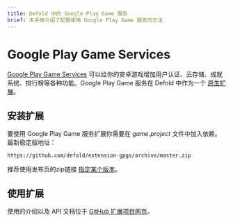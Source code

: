```yaml
---
title: Defold 中的 Google Play Game 服务
brief: 本手册介绍了配置使用 Google Play Game 服务的方法
---
```


# Google Play Game Services

[Google Play Game Services](https://developers.google.com/games/services) 可以给你的安卓游戏增加用户认证、云存储、成就系统、排行榜等各种功能。Google Play Game 服务在 Defold 中作为一个 [原生扩展](/manuals/extensions/)。

## 安装扩展

要使用 Google Play Game 服务扩展你需要在 *game.project* 文件中加入依赖。最新稳定版地址：
```
https://github.com/defold/extension-gpgs/archive/master.zip
```

推荐使用发布页的zip链接 [指定某个版本](https://github.com/defold/extension-gpgs/releases)。

## 使用扩展

使用的介绍以及 API 文档位于 [GitHub 扩展项目网页](https://defold.github.io/extension-gpgs/)。
